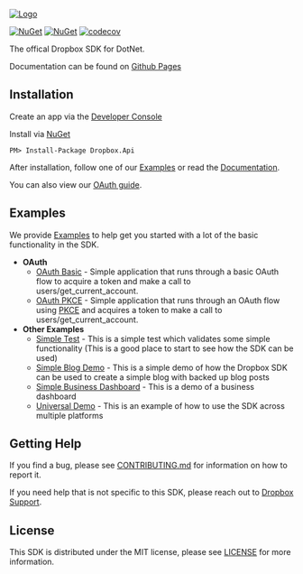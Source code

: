 [![Logo][logo]][repo]

[![NuGet](https://img.shields.io/badge/Frameworks-.NetFramework%204.5%20%7C%20.NetStandard%202.0-blue)](https://www.nuget.org/packages/Dropbox.Api)
[![NuGet](https://img.shields.io/nuget/v/Dropbox.Api.svg)](https://www.nuget.org/packages/Dropbox.Api)
[![codecov](https://codecov.io/gh/dropbox/dropbox-sdk-dotnet/branch/master/graph/badge.svg)](https://codecov.io/gh/dropbox/dropbox-sdk-dotnet)

The offical Dropbox SDK for DotNet.

Documentation can be found on [Github Pages][documentation]

## Installation

Create an app via the [Developer Console][devconsole]

Install via [NuGet](https://www.nuget.org/)

```
PM> Install-Package Dropbox.Api
```

After installation, follow one of our [Examples][examples] or read the [Documentation][documentation].

You can also view our [OAuth guide][oauthguide].

## Examples

We provide [Examples][examples] to help get you started with a lot of the basic functionality in the SDK.

- **OAuth**
    - [OAuth Basic](https://github.com/dropbox/dropbox-sdk-dotnet/tree/master/dropbox-sdk-dotnet/Examples/OauthBasic) - Simple application that runs through a basic OAuth flow to acquire a token and make a call to users/get_current_account.
    - [OAuth PKCE](https://github.com/dropbox/dropbox-sdk-dotnet/tree/master/dropbox-sdk-dotnet/Examples/OAuthPKCE) - Simple application that runs through an OAuth flow using [PKCE](https://oauth.net/2/pkce/) and acquires a token to make a call to users/get_current_account.
- **Other Examples**
    - [Simple Test](https://github.com/dropbox/dropbox-sdk-dotnet/tree/master/dropbox-sdk-dotnet/Examples/SimpleTest) - This is a simple test which validates some simple functionality (This is a good place to start to see how the SDK can be used)
    - [Simple Blog Demo](https://github.com/dropbox/dropbox-sdk-dotnet/tree/master/dropbox-sdk-dotnet/Examples/SimpleBlogDemo) - This is a simple demo of how the Dropbox SDK can be used to create a simple blog with backed up blog posts
    - [Simple Business Dashboard](https://github.com/dropbox/dropbox-sdk-dotnet/tree/master/dropbox-sdk-dotnet/Examples/SimpleBusinessDashboard) - This is a demo of a business dashboard
    - [Universal Demo](https://github.com/dropbox/dropbox-sdk-dotnet/tree/master/dropbox-sdk-dotnet/Examples/UniversalDemo/UniversalDemo) - This is an example of how to use the SDK across multiple platforms

## Getting Help

If you find a bug, please see [CONTRIBUTING.md][contributing] for information on how to report it.

If you need help that is not specific to this SDK, please reach out to [Dropbox Support][support].

## License

This SDK is distributed under the MIT license, please see [LICENSE][license] for more information.

[logo]: https://cfl.dropboxstatic.com/static/images/sdk/dotnet_banner.png
[repo]: https://github.com/dropbox/dropbox-sdk-dotnet
[documentation]: http://dropbox.github.io/dropbox-sdk-dotnet/html/R_Project_DotNetApiDocumentation.htm
[examples]: https://github.com/dropbox/dropbox-sdk-dotnet/tree/master/dropbox-sdk-dotnet/Examples
[license]: https://github.com/dropbox/dropbox-sdk-dotnet/blob/master/LICENSE
[contributing]: https://github.com/dropbox/dropbox-sdk-dotnet/blob/master/CONTRIBUTING.md
[devconsole]: https://dropbox.com/developers/apps
[oauthguide]: https://www.dropbox.com/lp/developers/reference/oauth-guide
[support]: https://www.dropbox.com/developers/contact
